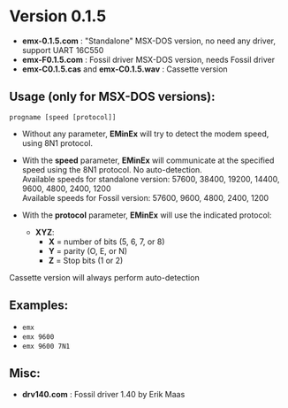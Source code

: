 # Version 0.1.5

- **emx-0.1.5.com** : "Standalone" MSX-DOS version, no need any driver, support UART 16C550  
- **emx-F0.1.5.com** : Fossil driver MSX-DOS version, needs Fossil driver
- **emx-C0.1.5.cas** and **emx-C0.1.5.wav** : Cassette version

## Usage (only for MSX-DOS versions):

`progname [speed [protocol]]`

- Without any parameter, **EMinEx** will try to detect the modem speed, using 8N1 protocol.

- With the **speed** parameter, **EMinEx** will communicate at the specified speed using the 8N1 protocol. No auto-detection.  
  Available speeds for standalone version: 57600, 38400, 19200, 14400, 9600, 4800, 2400, 1200  
  Available speeds for Fossil version: 57600, 9600, 4800, 2400, 1200

- With the **protocol** parameter, **EMinEx** will use the indicated protocol:  
  - **XYZ**:  
    - **X** = number of bits (5, 6, 7, or 8)  
    - **Y** = parity (O, E, or N)  
    - **Z** = Stop bits (1 or 2)

Cassette version will always perform auto-detection

## Examples:

- `emx`  
- `emx 9600`  
- `emx 9600 7N1`

## Misc:
- **drv140.com** : Fossil driver 1.40 by Erik Maas 

